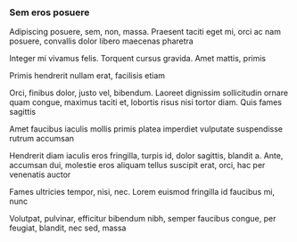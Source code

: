 ### Sem eros posuere

Adipiscing posuere, sem, non, massa. Praesent taciti eget mi, orci ac nam posuere, convallis dolor libero maecenas pharetra

Integer mi vivamus felis. Torquent cursus gravida. Amet mattis, primis

Primis hendrerit nullam erat, facilisis etiam

Orci, finibus dolor, justo vel, bibendum. Laoreet dignissim sollicitudin ornare quam congue, maximus taciti et, lobortis risus nisi tortor diam. Quis fames sagittis

Amet faucibus iaculis mollis primis platea imperdiet vulputate suspendisse rutrum accumsan

Hendrerit diam iaculis eros fringilla, turpis id, dolor sagittis, blandit a. Ante, accumsan dui, molestie eros aliquam tellus suscipit erat, orci, hac per venenatis auctor

Fames ultricies tempor, nisi, nec. Lorem euismod fringilla id faucibus mi, nunc

Volutpat, pulvinar, efficitur bibendum nibh, semper faucibus congue, per feugiat, blandit, nec sed, massa


